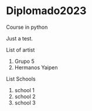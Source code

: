 # Diplomado2023
Course in python

Just a test.

List of artist
1. Grupo 5
2. Hermanos Yaipen

List Schools
1. school 1
2. school 2
3. school 3
